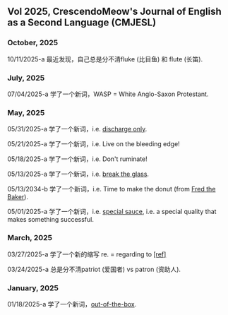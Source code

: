 ## Vol 2025, CrescendoMeow's Journal of English as a Second Language (CMJESL)

### October, 2025

10/11/2025-a 最近发现，自己总是分不清fluke (比目鱼) 和 flute (长笛).

### July, 2025

07/04/2025-a 学了一个新词，WASP = White Anglo-Saxon Protestant.

### May, 2025

05/31/2025-a 学了一个新词，i.e. [discharge only](https://www.reddit.com/r/nycrail/comments/1eu5mqh/boarding_a_discharge_only_d_or_primary_discharge/).

05/21/2025-a 学了一个新词，i.e. Live on the bleeding edge!

05/18/2025-a 学了一个新词，i.e. Don't ruminate!

05/13/2025-a 学了一个新词，i.e. [break the glass](https://www.dictionary.com/e/slang/break-the-glass/).

05/13/2034-b 学了一个新词，i.e. Time to make the donut (from [Fred the Baker](https://en.m.wikipedia.org/wiki/Fred_the_Baker)).

05/01/2025-a 学了一个新词，i.e. [special sauce](https://dictionary.cambridge.org/us/dictionary/english/secret-sauce), i.e. a special quality that makes something successful.

### March, 2025

03/27/2025-a 学了一个新的缩写 re. = regarding to [[ref]](https://english.stackexchange.com/questions/2517/regarding-re-what-is-the-correct-usage-in-an-email-subject-line)

03/24/2025-a 总是分不清patriot (爱国者) vs patron (资助人).

### January, 2025

01/18/2025-a 学了一个新词，[out-of-the-box](https://en.wikipedia.org/wiki/Out_of_the_box_(feature)).
